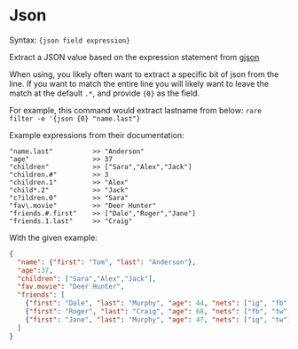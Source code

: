 # Json

Syntax: `{json field expression}`

Extract a JSON value based on the expression statement
from [gjson](https://github.com/tidwall/gjson)

When using, you likely often want to extract a specific bit of
json from the line.  If you want to match the entire line you
will likely want to leave the match at the default `.*`, and
provide `{0}` as the field.

For example, this command would extract lastname from below:
`rare filter -e '{json {0} "name.last"}`

Example expressions from their documentation:

```GJson Expressions
"name.last"          >> "Anderson"
"age"                >> 37
"children"           >> ["Sara","Alex","Jack"]
"children.#"         >> 3
"children.1"         >> "Alex"
"child*.2"           >> "Jack"
"c?ildren.0"         >> "Sara"
"fav\.movie"         >> "Deer Hunter"
"friends.#.first"    >> ["Dale","Roger","Jane"]
"friends.1.last"     >> "Craig"
```

With the given example:

```json
{
  "name": {"first": "Tom", "last": "Anderson"},
  "age":37,
  "children": ["Sara","Alex","Jack"],
  "fav.movie": "Deer Hunter",
  "friends": [
    {"first": "Dale", "last": "Murphy", "age": 44, "nets": ["ig", "fb", "tw"]},
    {"first": "Roger", "last": "Craig", "age": 68, "nets": ["fb", "tw"]},
    {"first": "Jane", "last": "Murphy", "age": 47, "nets": ["ig", "tw"]}
  ]
}
```
